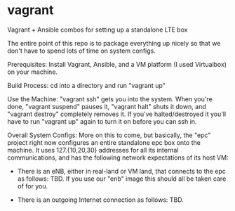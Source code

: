# vagrant
Vagrant + Ansible combos for setting up a standalone LTE box

The entire point of this repo is to package everything up nicely so that we don't have to spend lots of time on system configs.

Prerequisites: Install Vagrant, Ansible, and a VM platform (I used Virtualbox) on your machine.

Build Process: cd into a directory and run "vagrant up"

Use the Machine: "vagrant ssh" gets you into the system. When you're done, "vagrant suspend" pauses it, "vagrant halt" shuts it down, and "vagrant destroy" completely removes it. If you've halted/destroyed it you'll have to run "vagrant up" again to turn it on before you can ssh in.

Overall System Configs: More on this to come, but basically, the "epc" project right now configures an entire standalone epc box onto the machine. It uses 127.{10,20,30} addresses for all its internal communications, and has the following network expectations of its host VM:

- There is an eNB, either in real-land or VM land, that connects to the epc as follows: TBD. If you use our "enb" image this should all be taken care of for you.

- There is an outgoing Internet connection as follows: TBD.
